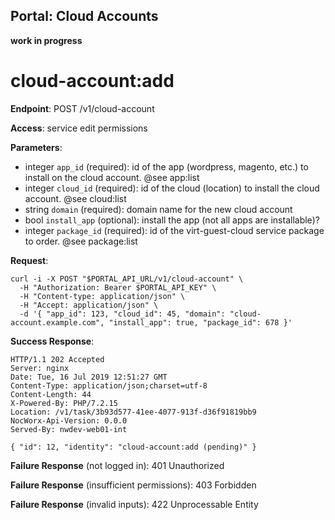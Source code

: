 Portal: Cloud Accounts
----------------------

**work in progress**

cloud-account:add
=================

**Endpoint**: POST /v1/cloud-account

**Access**: service edit permissions

**Parameters**:
- integer `app_id` (required): id of the app (wordpress, magento, etc.) to install on the cloud account. @see app:list
- integer `cloud_id` (required): id of the cloud (location) to install the cloud account. @see cloud:list
- string `domain` (required): domain name for the new cloud account
- bool `install_app` (optional): install the app (not all apps are installable)?
- integer `package_id` (required): id of the virt-guest-cloud service package to order. @see package:list

**Request**:
```
curl -i -X POST "$PORTAL_API_URL/v1/cloud-account" \
  -H "Authorization: Bearer $PORTAL_API_KEY" \
  -H "Content-type: application/json" \
  -H "Accept: application/json" \
  -d '{ "app_id": 123, "cloud_id": 45, "domain": "cloud-account.example.com", "install_app": true, "package_id": 678 }'
```

**Success Response**:
```
HTTP/1.1 202 Accepted
Server: nginx
Date: Tue, 16 Jul 2019 12:51:27 GMT
Content-Type: application/json;charset=utf-8
Content-Length: 44
X-Powered-By: PHP/7.2.15
Location: /v1/task/3b93d577-41ee-4077-913f-d36f91819bb9
NocWorx-Api-Version: 0.0.0
Served-By: nwdev-web01-int

{ "id": 12, "identity": "cloud-account:add (pending)" }
```

**Failure Response** (not logged in): 401 Unauthorized

**Failure Response** (insufficient permissions): 403 Forbidden

**Failure Response** (invalid inputs): 422 Unprocessable Entity
